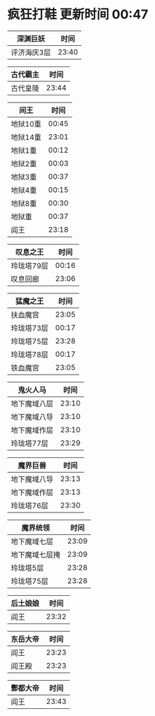 # 疯狂打鞋 更新时间 00:47

| 深渊巨妖   | 时间    |
|--------|-------|
| 评济海庆3层 | 23:40 |

| 古代霸主   | 时间    |
|--------|-------|
| 古代皇陵 | 23:44 |

| 间王   | 时间    |
|--------|-------|
| 地狱10重 | 00:45 |
| 地狱14重 | 23:01 |
| 地狱1重 | 00:12 |
| 地狱2重 | 00:03 |
| 地狱3重 | 00:37 |
| 地狱4重 | 00:15 |
| 地狱8重 | 00:30 |
| 地狱重 | 00:37 |
| 阎王 | 23:18 |

| 叹息之王   | 时间    |
|--------|-------|
| 玲珑塔79层 | 00:16 |
| 叹息回廊 | 23:06 |

| 猛魔之王   | 时间    |
|--------|-------|
| 扶血魔宫 | 23:05 |
| 玲珑塔73层 | 00:17 |
| 玲珑塔75层 | 23:28 |
| 玲珑塔78层 | 00:17 |
| 铁血魔宫 | 23:05 |

| 鬼火人马   | 时间    |
|--------|-------|
| 地下魔域八层 | 23:10 |
| 地下魔域八导 | 23:10 |
| 地下魔域作层 | 23:10 |
| 玲珑塔77层 | 23:29 |

| 魔界巨兽   | 时间    |
|--------|-------|
| 地下魔域八导 | 23:13 |
| 地下魔域作层 | 23:13 |
| 玲珑塔76层 | 23:30 |

| 魔界统领   | 时间    |
|--------|-------|
| 地下魔域七层 | 23:09 |
| 地下魔域七层掩 | 23:09 |
| 玲珑塔5层 | 23:28 |
| 玲珑塔75层 | 23:28 |

| 后土娘娘   | 时间    |
|--------|-------|
| 阎王 | 23:32 |

| 东岳大帝   | 时间    |
|--------|-------|
| 阎王 | 23:23 |
| 阎王殿 | 23:23 |

| 酆都大帝   | 时间    |
|--------|-------|
| 阎王 | 23:43 |